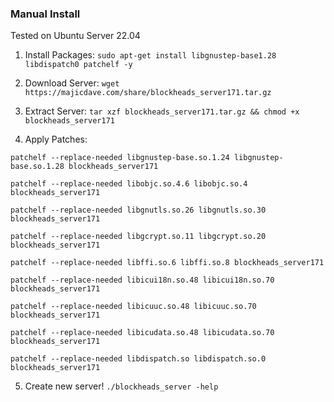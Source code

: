 ### Manual Install
Tested on Ubuntu Server 22.04

1. Install Packages:
```sudo apt-get install libgnustep-base1.28 libdispatch0 patchelf -y```

2. Download Server:
```wget https://majicdave.com/share/blockheads_server171.tar.gz```

3. Extract Server:
```tar xzf blockheads_server171.tar.gz && chmod +x blockheads_server171```

4. Apply Patches:
 
```patchelf --replace-needed libgnustep-base.so.1.24 libgnustep-base.so.1.28 blockheads_server171```

```patchelf --replace-needed libobjc.so.4.6 libobjc.so.4 blockheads_server171```

```patchelf --replace-needed libgnutls.so.26 libgnutls.so.30 blockheads_server171```

```patchelf --replace-needed libgcrypt.so.11 libgcrypt.so.20 blockheads_server171```

```patchelf --replace-needed libffi.so.6 libffi.so.8 blockheads_server171```

```patchelf --replace-needed libicui18n.so.48 libicui18n.so.70 blockheads_server171```

```patchelf --replace-needed libicuuc.so.48 libicuuc.so.70 blockheads_server171```

```patchelf --replace-needed libicudata.so.48 libicudata.so.70 blockheads_server171```

```patchelf --replace-needed libdispatch.so libdispatch.so.0 blockheads_server171```

5. Create new server!
```./blockheads_server -help```
